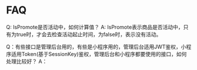 # FAQ

Q: IsPromote是否活动中，如何计算值？
A: IsPromote表示商品是否活动中，只有为true时，才会去检查活动起止时间，为false时，表示没有活动。

Q：有些接口是管理后台用的，有些是小程序用的，管理后台适用JWT鉴权，小程序适用Token(基于SessionKey)鉴权，管理后台和小程序都要使用的接口，如何处理比较好？
A：